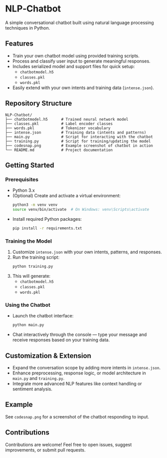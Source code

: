 # NLP‑Chatbot

A simple conversational chatbot built using natural language processing techniques in Python.

##  Features

- Train your own chatbot model using provided training scripts.
- Process and classify user input to generate meaningful responses.
- Includes serialized model and support files for quick setup:
  - `chatbotmodel.h5`
  - `classes.pkl`
  - `words.pkl`
- Easily extend with your own intents and training data (`intense.json`).

##  Repository Structure

```
NLP‑Chatbot/
├── chatbotmodel.h5      # Trained neural network model
├── classes.pkl          # Label encoder classes
├── words.pkl            # Tokenizer vocabulary
├── intense.json         # Training data (intents and patterns)
├── main.py              # Script for interacting with the chatbot
├── training.py          # Script for training/updating the model
├── codesnap.png         # Example screenshot of chatbot in action
└── README.md            # Project documentation
```

##  Getting Started

### Prerequisites

- Python 3.x
- (Optional) Create and activate a virtual environment:
  ```bash
  python3 -m venv venv
  source venv/bin/activate  # On Windows: venv\Scripts\activate
  ```
- Install required Python packages:
  ```bash
  pip install -r requirements.txt
  ```

### Training the Model

1. Customize `intense.json` with your own intents, patterns, and responses.
2. Run the training script:
   ```bash
   python training.py
   ```
3. This will generate:
   - `chatbotmodel.h5`
   - `classes.pkl`
   - `words.pkl`

### Using the Chatbot

- Launch the chatbot interface:
  ```bash
  python main.py
  ```
- Chat interactively through the console — type your message and receive responses based on your training data.

##  Customization & Extension

- Expand the conversation scope by adding more intents in `intense.json`.
- Enhance preprocessing, response logic, or model architecture in `main.py` and `training.py`.
- Integrate more advanced NLP features like context handling or sentiment analysis.

##  Example

See `codesnap.png` for a screenshot of the chatbot responding to input.

##  Contributions

Contributions are welcome! Feel free to open issues, suggest improvements, or submit pull requests.